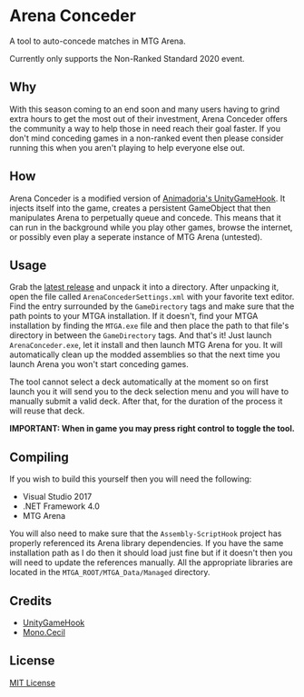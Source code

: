 # Arena Conceder

A tool to auto-concede matches in MTG Arena.

Currently only supports the Non-Ranked Standard 2020 event.

## Why

With this season coming to an end soon and many users having to grind extra hours to get the most out of their investment, Arena Conceder offers the community a way to help those in need reach their goal faster. If you don't mind conceding games in a non-ranked event then please consider running this when you aren't playing to help everyone else out.

## How

Arena Conceder is a modified version of [Animadoria's UnityGameHook](https://github.com/Animadoria/UnityGameHook). It injects itself into the game, creates a persistent GameObject that then manipulates Arena to perpetually queue and concede. This means that it can run in the background while you play other games, browse the internet, or possibly even play a seperate instance of MTG Arena (untested).

## Usage

Grab the [latest release](https://github.com/Dnawrkshp/arena-conceder/releases) and unpack it into a directory. After unpacking it, open the file called `ArenaConcederSettings.xml` with your favorite text editor. Find the entry surrounded by the `GameDirectory` tags and make sure that the path points to your MTGA installation. If it doesn't, find your MTGA installation by finding the `MTGA.exe` file and then place the path to that file's directory in between the `GameDirectory` tags. And that's it! Just launch `ArenaConceder.exe`, let it install and then launch MTG Arena for you. It will automatically clean up the modded assemblies so that the next time you launch Arena you won't start conceding games.

The tool cannot select a deck automatically at the moment so on first launch you it will send you to the deck selection menu and you will have to manually submit a valid deck. After that, for the duration of the process it will reuse that deck.

 **IMPORTANT: When in game you may press right control to toggle the tool.**

## Compiling

If you wish to build this yourself then you will need the following:

* Visual Studio 2017
* .NET Framework 4.0
* MTG Arena

You will also need to make sure that the `Assembly-ScriptHook` project has properly referenced its Arena library dependencies. If you have the same installation path as I do then it should load just fine but if it doesn't then you will need to update the references manually. All the appropriate libraries are located in the `MTGA_ROOT/MTGA_Data/Managed` directory.

## Credits

* [UnityGameHook](https://github.com/Animadoria/UnityGameHook)
* [Mono.Cecil](https://github.com/jbevain/cecil)

## License

[MIT License](LICENSE)
